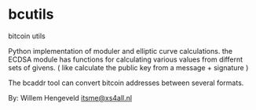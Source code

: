 # bcutils
bitcoin utils

Python implementation of moduler and elliptic curve calculations.
the ECDSA module has functions for calculating various values
from differnt sets of givens. ( like calculate the public key from a message + signature )

The bcaddr tool can convert bitcoin addresses between several formats.


By: Willem Hengeveld <itsme@xs4all.nl>

